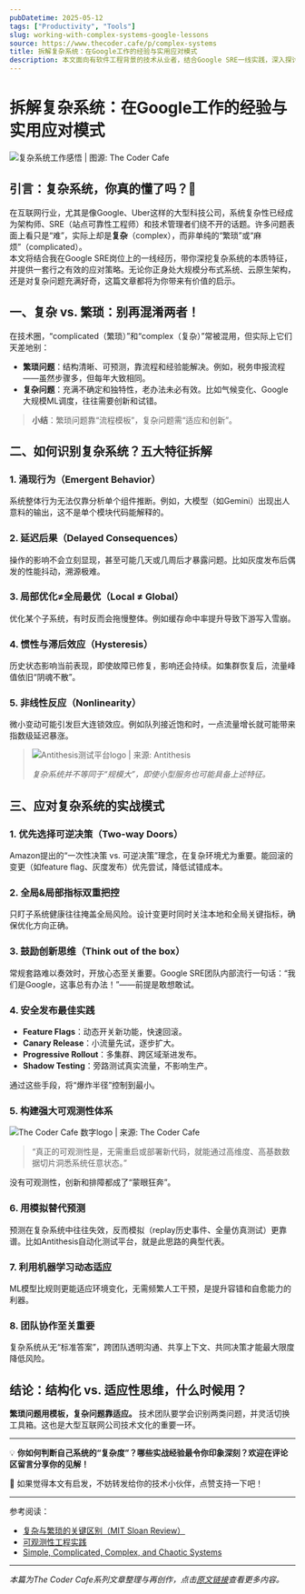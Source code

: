 ```yaml
---
pubDatetime: 2025-05-12
tags: ["Productivity", "Tools"]
slug: working-with-complex-systems-google-lessons
source: https://www.thecoder.cafe/p/complex-systems
title: 拆解复杂系统：在Google工作的经验与实用应对模式
description: 本文面向有软件工程背景的技术从业者，结合Google SRE一线实践，深入探讨复杂系统的关键特征与应对模式，助你在大规模互联网架构中游刃有余。
---
```


# 拆解复杂系统：在Google工作的经验与实用应对模式

![复杂系统工作感悟 | 图源: The Coder Cafe](https://substackcdn.com/image/fetch/w_1456,c_limit,f_auto,q_auto:good,fl_progressive:steep/https%3A%2F%2Fsubstack-post-media.s3.amazonaws.com%2Fpublic%2Fimages%2F6d3b2bd0-b19b-4a8b-9b75-167b3b00412e_1600x800.png)

## 引言：复杂系统，你真的懂了吗？🤔

在互联网行业，尤其是像Google、Uber这样的大型科技公司，系统复杂性已经成为架构师、SRE（站点可靠性工程师）和技术管理者们绕不开的话题。许多问题表面上看只是“难”，实际上却是**复杂**（complex），而非单纯的“繁琐”或“麻烦”（complicated）。  
本文将结合我在Google SRE岗位上的一线经历，带你深挖复杂系统的本质特征，并提供一套行之有效的应对策略。无论你正身处大规模分布式系统、云原生架构，还是对复杂问题充满好奇，这篇文章都将为你带来有价值的启示。

## 一、复杂 vs. 繁琐：别再混淆两者！

在技术圈，“complicated（繁琐）”和“complex（复杂）”常被混用，但实际上它们天差地别：

- **繁琐问题**：结构清晰、可预测，靠流程和经验能解决。例如，税务申报流程——虽然步骤多，但每年大致相同。
- **复杂问题**：充满不确定和独特性，老办法未必有效。比如气候变化、Google大规模ML调度，往往需要创新和试错。

> **小结**：繁琐问题靠“流程模板”，复杂问题需“适应和创新”。

## 二、如何识别复杂系统？五大特征拆解

### 1. 涌现行为（Emergent Behavior）

系统整体行为无法仅靠分析单个组件推断。例如，大模型（如Gemini）出现出人意料的输出，这不是单个模块代码能解释的。

### 2. 延迟后果（Delayed Consequences）

操作的影响不会立刻显现，甚至可能几天或几周后才暴露问题。比如灰度发布后偶发的性能抖动，溯源极难。

### 3. 局部优化≠全局最优（Local ≠ Global）

优化某个子系统，有时反而会拖慢整体。例如缓存命中率提升导致下游写入雪崩。

### 4. 惯性与滞后效应（Hysteresis）

历史状态影响当前表现，即使故障已修复，影响还会持续。如集群恢复后，流量峰值依旧“阴魂不散”。

### 5. 非线性反应（Nonlinearity）

微小变动可能引发巨大连锁效应。例如队列接近饱和时，一点流量增长就可能带来指数级延迟暴涨。

> ![Antithesis测试平台logo | 来源: Antithesis](https://substackcdn.com/image/fetch/w_1456,c_limit,f_auto,q_auto:good,fl_progressive:steep/https%3A%2F%2Fsubstack-post-media.s3.amazonaws.com%2Fpublic%2Fimages%2F5bc7149b-5dea-4237-8ead-ed5c924d5ede_1200x630.png)
>
> _复杂系统并不等同于“规模大”，即使小型服务也可能具备上述特征。_

## 三、应对复杂系统的实战模式

### 1. 优先选择可逆决策（Two-way Doors）

Amazon提出的“一次性决策 vs. 可逆决策”理念，在复杂环境尤为重要。能回滚的变更（如feature flag、灰度发布）优先尝试，降低试错成本。

### 2. 全局&局部指标双重把控

只盯子系统健康往往掩盖全局风险。设计变更时同时关注本地和全局关键指标，确保优化方向正确。

### 3. 鼓励创新思维（Think out of the box）

常规套路难以奏效时，开放心态至关重要。Google SRE团队内部流行一句话：“我们是Google，这事总有办法！”——前提是敢想敢试。

### 4. 安全发布最佳实践

- **Feature Flags**：动态开关新功能，快速回滚。
- **Canary Release**：小流量先试，逐步扩大。
- **Progressive Rollout**：多集群、跨区域渐进发布。
- **Shadow Testing**：旁路测试真实流量，不影响生产。

通过这些手段，将“爆炸半径”控制到最小。

### 5. 构建强大可观测性体系

![The Coder Cafe 数字logo | 来源: The Coder Cafe](https://substackcdn.com/image/fetch/w_1456,c_limit,f_auto,q_auto:good,fl_progressive:steep/https%3A%2F%2Fsubstack-post-media.s3.amazonaws.com%2Fpublic%2Fimages%2F0ba198c3-7331-493d-9d36-e846bb068002_1200x600.png)

> “真正的可观测性是，无需重启或部署新代码，就能通过高维度、高基数数据切片洞悉系统任意状态。”

没有可观测性，创新和排障都成了“蒙眼狂奔”。

### 6. 用模拟替代预测

预测在复杂系统中往往失效，反而模拟（replay历史事件、全量仿真测试）更靠谱。比如Antithesis自动化测试平台，就是此思路的典型代表。

### 7. 利用机器学习动态适应

ML模型比规则更能适应环境变化，无需频繁人工干预，是提升容错和自愈能力的利器。

### 8. 团队协作至关重要

复杂系统从无“标准答案”，跨团队透明沟通、共享上下文、共同决策才能最大限度降低风险。

## 结论：结构化 vs. 适应性思维，什么时候用？

**繁琐问题用模板，复杂问题靠适应。** 技术团队要学会识别两类问题，并灵活切换工具箱。这也是大型互联网公司技术文化的重要一环。

---

💡 **你如何判断自己系统的“复杂度”？哪些实战经验最令你印象深刻？欢迎在评论区留言分享你的见解！**

📣 如果觉得本文有启发，不妨转发给你的技术小伙伴，点赞支持一下吧！

---

参考阅读：

- [复杂与繁琐的关键区别（MIT Sloan Review）](https://sloanreview.mit.edu/article/the-critical-difference-between-complex-and-complicated/)
- [可观测性工程实践](https://www.oreilly.com/library/view/observability-engineering/9781492076438/)
- [Simple, Complicated, Complex, and Chaotic Systems](https://fellow.app/blog/productivity/simple-complicated-complex-and-chaotic-systems/)

---

_本篇为The Coder Cafe系列文章整理与再创作，点击[原文链接](https://www.thecoder.cafe/p/complex-systems)查看更多内容。_
